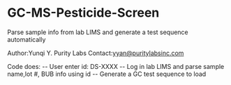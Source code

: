 # GC-MS-Pesticide-Screen
Parse sample info from lab LIMS and generate a test sequence automatically

Author:Yunqi Y. Purity Labs
Contact:yyan@puritylabsinc.com

Code does:
-- User enter id: DS-XXXX
-- Log in lab LIMS and parse sample name,lot #, BUB info using id
-- Generate a GC test sequence to load
